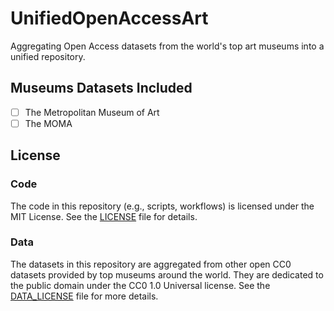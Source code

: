 # UnifiedOpenAccessArt

Aggregating Open Access datasets from the world's top art museums into a unified repository.

## Museums Datasets Included

- [ ] The Metropolitan Museum of Art
- [ ] The MOMA

## License

### Code
The code in this repository (e.g., scripts, workflows) is licensed under the MIT License. 
See the [LICENSE](./LICENSE) file for details.

### Data
The datasets in this repository are aggregated from other open CC0 datasets provided by top museums 
around the world. They are dedicated to the public domain under the CC0 1.0 Universal license. 
See the [DATA_LICENSE](./DATA_LICENSE) file for more details.